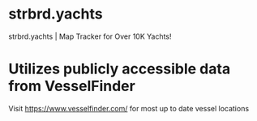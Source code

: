 # strbrd.yachts
strbrd.yachts | Map Tracker for Over 10K Yachts!

# Utilizes publicly accessible data from VesselFinder
Visit https://www.vesselfinder.com/ for most up to date vessel locations
